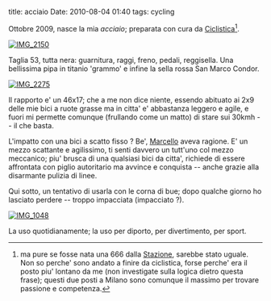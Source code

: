 title: acciaio
Date: 2010-08-04 01:40
tags: cycling
 

Ottobre 2009, nasce la mia _acciaio_; preparata con cura da
[Ciclistica](http://www.ciclistica.it)[^nota1].

[![IMG_2150](http://farm5.static.flickr.com/4101/4858644644_fa13b638e5.jpg)](http://www.flickr.com/photos/aadm/4858644644/)

Taglia 53, tutta nera: guarnitura, raggi, freno, pedali, reggisella. Una
bellissima pipa in titanio 'grammo' e infine la sella rossa San Marco Condor.

[![IMG_2275](http://farm5.static.flickr.com/4099/4858646006_417df99e36.jpg)](http://www.flickr.com/photos/aadm/4858646006/)

Il rapporto e' un 46x17; che a me non dice niente, essendo abituato ai 2x9
delle mie bici a ruote grasse ma in citta' e' abbastanza leggero e agile, e
fuori mi permette comunque (frullando come un matto) di stare sui 30kmh -- il
che basta.

L'impatto con una bici a scatto fisso ? Be',
[Marcello](http://www.flickr.com/photos/aadm/6780657566/) aveva ragione. E'
un mezzo scattante e agilissimo, ti senti davvero un tutt'uno col mezzo
meccanico; piu' brusca di una qualsiasi bici da citta', richiede di essere
affrontata con piglio autoritario ma avvince e conquista -- anche grazie alla
disarmante pulizia di linee.

Qui sotto, un tentativo di usarla con le corna di bue; dopo qualche giorno ho
lasciato perdere -- troppo impacciata (impacciato ?).

[![IMG_1048](http://farm5.static.flickr.com/4115/4858912385_832a13c516.jpg)](http://www.flickr.com/photos/aadm/4858912385/)

La uso quotidianamente; la uso per diporto, per divertimento, per sport.

[^nota1]: ma pure se fosse nata una 666 dalla
[Stazione](http://www.lastazionedellebiciclette.com), sarebbe stato uguale.
Non so perche' sono andato a finire da ciclistica, forse perche' era il posto
piu' lontano da me (non investigate sulla logica dietro questa frase); questi
due posti a Milano sono comunque il massimo per trovare passione e competenza.
